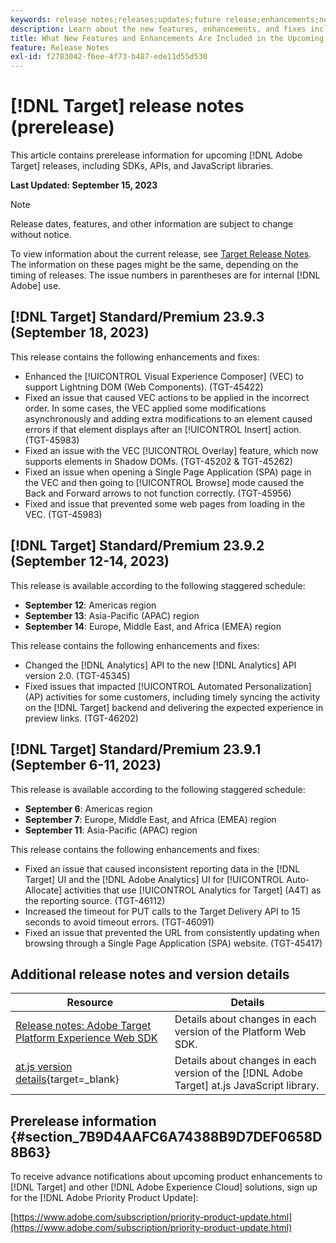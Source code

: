 ```yaml
---
keywords: release notes;releases;updates;future release;enhancements;new features;fixes;updates;prerelease 
description: Learn about the new features, enhancements, and fixes included in the upcoming release of [!DNL Adobe Target], including SDKs, APIs, and JavaScript libraries.
title: What New Features and Enhancements Are Included in the Upcoming [!DNL Target] Release?
feature: Release Notes
exl-id: f2783042-f6ee-4f73-b487-ede11d55d530
---
```

# [!DNL Target] release notes (prerelease)

This article contains prerelease information for upcoming [!DNL Adobe Target] releases, including SDKs, APIs, and JavaScript libraries.

**Last Updated: September 15, 2023**

>[!NOTE]
>
>Release dates, features, and other information are subject to change without notice.
>
>To view information about the current release, see [Target Release Notes](release-notes.md). The information on these pages might be the same, depending on the timing of releases. The issue numbers in parentheses are for internal [!DNL Adobe] use.

## [!DNL Target] Standard/Premium 23.9.3 (September 18, 2023)

This release contains the following enhancements and fixes:

* Enhanced the [!UICONTROL Visual Experience Composer] (VEC) to support Lightning DOM (Web Components). (TGT-45422)
* Fixed an issue that caused VEC actions to be applied in the incorrect order. In some cases, the VEC applied some modifications asynchronously and adding extra modifications to an element caused errors if that element displays after an [!UICONTROL Insert] action. (TGT-45983)
* Fixed an issue with the VEC [!UICONTROL Overlay] feature, which now supports elements in Shadow DOMs. (TGT-45202 & TGT-45262)
* Fixed an issue when opening a Single Page Application (SPA) page in the VEC and then going to [!UICONTROL Browse] mode caused the Back and Forward arrows to not function correctly. (TGT-45956)
* Fixed and issue that prevented some web pages from loading in the VEC. (TGT-45983)

## [!DNL Target] Standard/Premium 23.9.2 (September 12-14, 2023)

This release is available according to the following staggered schedule:

* **September 12**: Americas region
* **September 13**: Asia-Pacific (APAC) region
* **September 14**: Europe, Middle East, and Africa (EMEA) region

This release contains the following enhancements and fixes:

* Changed the [!DNL Analytics] API to the new [!DNL Analytics] API version 2.0. (TGT-45345)
* Fixed issues that impacted [!UICONTROL Automated Personalization] (AP) activities for some customers, including timely syncing the activity on the [!DNL Target] backend and delivering the expected experience in preview links. (TGT-46202)

## [!DNL Target] Standard/Premium 23.9.1 (September 6-11, 2023)

This release is available according to the following staggered schedule:

* **September 6**: Americas region
* **September 7**: Europe, Middle East, and Africa (EMEA) region
* **September 11**: Asia-Pacific (APAC) region

This release contains the following enhancements and fixes:

* Fixed an issue that caused inconsistent reporting data in the [!DNL Target] UI and the [!DNL Adobe Analytics] UI for [!UICONTROL Auto-Allocate] activities that use [!UICONTROL Analytics for Target] (A4T) as the reporting source. (TGT-46112)
* Increased the timeout for PUT calls to the Target Delivery API to 15 seconds to avoid timeout errors. (TGT-46091)
* Fixed an issue that prevented the URL from consistently updating when browsing through a Single Page Application (SPA) website. (TGT-45417)

## Additional release notes and version details

|Resource|Details|
|--- |--- |
|[Release notes: Adobe Target Platform Experience Web SDK](https://experienceleague.adobe.com/docs/experience-platform/edge/release-notes.html?lang=en)|Details about changes in each version of the Platform Web SDK.|
|[at.js version details](https://experienceleague.corp.adobe.com/docs/target-dev/developer/client-side/at-js-implementation/target-atjs-versions.html){target=_blank}|Details about changes in each version of the [!DNL Adobe Target] at.js JavaScript library.|

## Prerelease information {#section_7B9D4AAFC6A74388B9D7DEF0658D8B63} 

To receive advance notifications about upcoming product enhancements to [!DNL Target] and other [!DNL Adobe Experience Cloud] solutions, sign up for the [!DNL Adobe Priority Product Update]:

[https://www.adobe.com/subscription/priority-product-update.html](https://www.adobe.com/subscription/priority-product-update.html)
